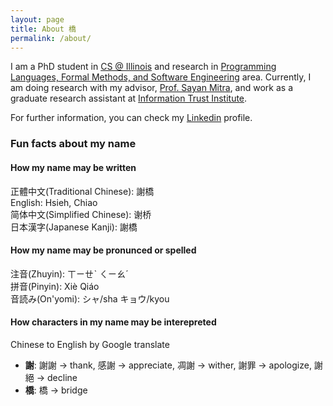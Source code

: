 ```yaml
---
layout: page
title: About 橋
permalink: /about/
---
```


I am a PhD student in [CS @ Illinois] and research in
[Programming Languages, Formal Methods, and Software Engineering][PL/FM/SE]
area.
Currently, I am doing research with my advisor, [Prof. Sayan Mitra][mitras],
and work as a graduate research assistant at [Information Trust Institute][ITI].

For further information, you can check my [Linkedin] profile.

[CS @ Illinois]: https://cs.illinois.edu/
[PL/FM/SE]: https://cs.illinois.edu/research/programming-languages-formal-methods-and-software-engineering
[mitras]: http://mitras.ece.illinois.edu/
[ITI]: https://iti.illinois.edu/
[Linkedin]: https://www.linkedin.com/in/hc825b


### Fun facts about my name

#### How my name may be written

正體中文(Traditional Chinese): 謝橋  
English: Hsieh, Chiao  
简体中文(Simplified Chinese): 谢桥  
日本漢字(Japanese Kanji): 謝橋  


#### How my name may be pronunced or spelled

注音(Zhuyin): ㄒㄧㄝˋ ㄑㄧㄠˊ  
拼音(Pinyin): Xiè Qiáo  
音読み(On'yomi): シャ/sha キョウ/kyou  


#### How characters in my name may be interepreted

Chinese to English by Google translate
+ **謝**: 謝謝 -> thank, 感謝 -> appreciate, 凋謝 -> wither, 謝罪 -> apologize, 謝絕 -> decline
+ **橋**: 橋 -> bridge
